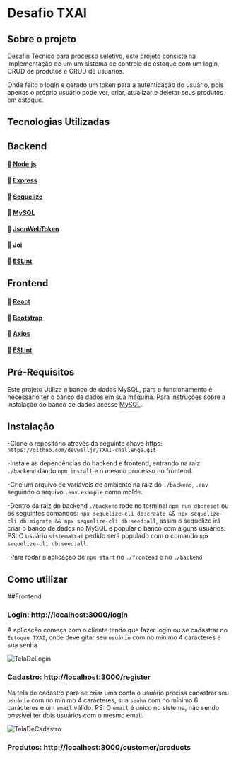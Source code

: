 # Desafio TXAI

## Sobre o projeto

Desafio Técnico para processo seletivo, este projeto consiste na implementação de um um sistema de controle de estoque com um login, CRUD de
produtos e CRUD de usuários.

Onde feito o login e gerado um token para a autenticação do usuário, pois apenas o próprio usuário pode ver, criar, atualizar e deletar seus produtos em estoque.

## Tecnologias Utilizadas


## Backend

#### :link: [Node.js](https://nodejs.org/en/)
#### :link: [Express](https://expressjs.com/pt-br/)
#### :link: [Sequelize](https://sequelize.org/)
#### :link: [MySQL](https://dev.mysql.com/doc/)
#### :link: [JsonWebToken](https://jwt.io/introduction)
#### :link: [Joi](https://joi.dev/api/?v=17.5.0)
#### :link: [ESLint](https://eslint.org/)


## Frontend
#### :link: [React](https://pt-br.reactjs.org/docs/getting-started.html)
#### :link: [Bootstrap](https://getbootstrap.com/docs/5.0/getting-started/introduction/)
#### :link: [Axios](https://github.com/axios/axios)
#### :link: [ESLint](https://eslint.org/)


## Pré-Requisitos

Este projeto Utiliza o banco de dados MySQL, para o funcionamento é necessário ter o banco de dados em sua máquina. Para instruções sobre a instalação do banco de dados acesse [MySQL](https://dev.mysql.com/doc/mysql-installation-excerpt/5.7/en/).

## Instalação

-Clone o repositório através da seguinte chave https: `https://github.com/devwelljr/TXAI-challenge.git`

-Instale as dependências do backend e frontend, entrando na raiz `./backend` dando `npm install` e o mesmo processo no frontend.

-Crie um arquivo de variáveis de ambiente na raiz do `./backend`, `.env` seguindo o arquivo `.env.example` como molde.

-Dentro da raiz do backend `./backend` rode no terminal `npm run db:reset` ou os seguintes comandos: `npx sequelize-cli db:create && npx sequelize-cli db:migrate && npx sequelize-cli db:seed:all`, assim o sequelize irá criar o banco de dados no MySQL e popular o banco com alguns usuários. PS: O usuário `sistematxai` pedido será populado com o comando `npx sequelize-cli db:seed:all`.

-Para rodar a aplicação de `npm start` no `./frontend` e no `./backend`.

## Como utilizar

##Frontend

### Login: http://localhost:3000/login

A aplicação começa com o cliente tendo que fazer login ou se cadastrar no `Estoque TXAI`, onde deve gitar seu `usuário` com no mínimo 4 carácteres e sua senha.

![TelaDeLogin](.frontend/src/images/loginPage.png)

### Cadastro: http://localhost:3000/register

Na tela de cadastro para se criar uma conta o usuário precisa cadastrar seu `usuário` com no mínimo 4 carácteres, sua `senha` com no mínimo 6 carácteres e um `email` válido.
PS: O `email` é unico no sistema, não sendo possível ter dois usuários com o mesmo email.

![TelaDeCadastro](.frontend/src/images/registerPage.png)


### Produtos: http://localhost:3000/customer/products
